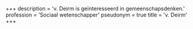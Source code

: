 +++
description = 'v. Deirm is geïnteresseerd in gemeenschapsdenken.'
profession = 'Sociaal wetenschapper'
pseudonym = true
title = 'v. Deirm'
+++
